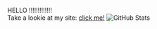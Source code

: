 HELLO !!!!!!!!!!!!! <br>
Take a lookie at my site: <a target="_blank" href="https://amanduhhhh.github.io/amandaxi">click me!</a>
![GitHub Stats](https://github-readme-stats.vercel.app/api/top-langs/?username=amanduhhhh&theme=tokyonight&show_icons=true&hide_border=true&layout=compact)
